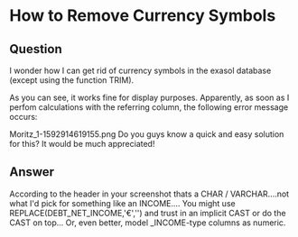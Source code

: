 # How to Remove Currency Symbols

## Question
I wonder how I can get rid of currency symbols in the exasol database (except using the function TRIM).

As you can see, it works fine for display purposes.
Apparently, as soon as I perfom calculations with the referring column, the following error message occurs:

Moritz_1-1592914619155.png
Do you guys know a quick and easy solution for this?
It would be much appreciated!

## Answer
According to the header in your screenshot thats a CHAR / VARCHAR....not what I'd pick for something like an INCOME....
You might use REPLACE(DEBT_NET_INCOME,'€','') and trust in an implicit CAST or do the CAST on top...
Or, even better, model _INCOME-type columns as numeric.